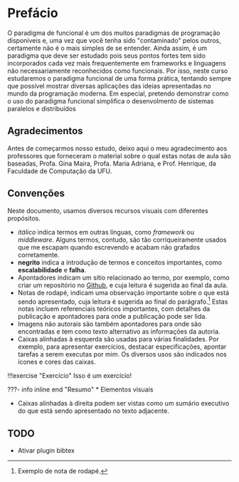 # Prefácio

O paradigma de funcional é um dos muitos paradigmas de programação disponíveis e, uma vez que você tenha sido "contaminado" pelos outros, certamente não é o mais simples de se entender.
Ainda assim, é um paradigma que deve ser estudado pois seus pontos fortes tem sido incorporados cada vez mais frequentemente em frameworks e linguagens não necessariamente reconhecidos como funcionais. 
Por isso, neste curso estudaremos o paradigma funcional de uma forma prática, tentando sempre que possível mostrar diversas aplicações das ideias apresentadas no mundo da programação moderna.
Em especial, pretendo demonstrar como o uso do paradigma funcional simplifica o desenvolmento de sistemas paralelos e distribuídos

## Agradecimentos
Antes de começarmos nosso estudo, deixo aqui o meu agradecimento aos professores que forneceram o material sobre o qual estas notas de aula são baseadas, Profa. Gina Maira, Profa. Maria Adriana, e Prof. Henrique, da Faculdade de Computação da UFU.

## Convenções
Neste documento, usamos diversos recursos visuais com diferentes propósitos.

* *itálico* indica termos em outras línguas, como *framework* ou *middleware*. Alguns termos, contudo, são tão corriqueiramente usados que me escapam quando escrevendo e acabam não grafados corretamente.
* **negrito** indica a introdução de termos e conceitos importantes, como **escalabilidade** e **falha**.
* Apontadores indicam um sítio relacionado ao termo, por exemplo, como criar um repositório no [Github](http://github.com), e cuja leitura é sugerida ao final da aula.
* Notas de rodapé, indicam uma observação importante sobre o que está sendo apresentado, cuja leitura é sugerida ao final do parágrafo.[^foot] Estas notas incluem referenciais teóricos importantes, com detalhes da publicação e apontadores para onde a publicação pode ser lida.
* Imagens não autorais são também apontadores para onde são encontradas e tem como texto alternativo as informações da autoria.
* Caixas alinhadas à esquerda são usadas para várias finalidades. Por exemplo, para apresentar exercícios, destacar especificações, apontar tarefas a serem executas por mim. 
Os diversos usos são indicados nos ícones e cores das caixas.
    
!!!exercise "Exercício"
    Isso é um exercício!

???- info inline end "Resumo"
    * Elementos visuais

* Caixas alinhadas à direita podem ser vistas como um sumário executivo do que está sendo apresentado no texto adjacente.

[^foot]: Exemplo de nota de rodapé.





## TODO
* Ativar plugin bibtex

